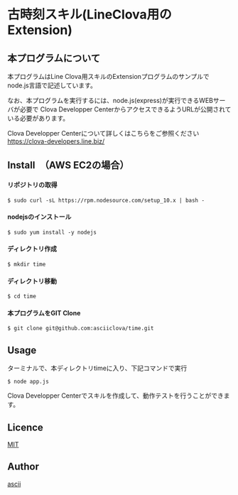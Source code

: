古時刻スキル(LineClova用のExtension)
====

## 本プログラムについて
本プログラムはLine Clova用スキルのExtensionプログラムのサンプルで
node.js言語で記述しています。

なお、本プログラムを実行するには、node.js(express)が実行できるWEBサーバが必要で
Clova Developper CenterからアクセスできるようURLが公開されている必要があります。

Clova Developper Centerについて詳しくはこちらをご参照ください
https://clova-developers.line.biz/

## Install　（AWS EC2の場合）
#### リポジトリの取得
`$ sudo curl -sL https://rpm.nodesource.com/setup_10.x | bash -`

#### nodejsのインストール

`$ sudo yum install -y nodejs`

#### ディレクトリ作成
`$ mkdir time`

#### ディレクトリ移動
`$ cd time`

#### 本プログラムをGIT Clone

`$ git clone git@github.com:asciiclova/time.git`

## Usage

ターミナルで、本ディレクトリtimeに入り、下記コマンドで実行

`$ node app.js`

Clova Developper Centerでスキルを作成して、動作テストを行うことができます。

## Licence

[MIT](https://github.com/ascii/tool/blob/master/LICENCE)

## Author

[ascii](https://github.com/ascii)

